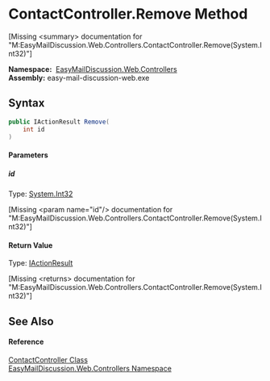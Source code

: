 ContactController.Remove Method
===============================

[Missing &lt;summary> documentation for "M:EasyMailDiscussion.Web.Controllers.ContactController.Remove(System.Int32)"]


  **Namespace:**  [EasyMailDiscussion.Web.Controllers][1]  
  **Assembly:** easy-mail-discussion-web.exe

Syntax
------

```csharp
public IActionResult Remove(
	int id
)
```

#### Parameters

##### *id*
Type: [System.Int32][2]  

[Missing &lt;param name="id"/> documentation for "M:EasyMailDiscussion.Web.Controllers.ContactController.Remove(System.Int32)"]


#### Return Value
Type: [IActionResult][3]  

[Missing &lt;returns> documentation for "M:EasyMailDiscussion.Web.Controllers.ContactController.Remove(System.Int32)"]


See Also
--------

#### Reference
[ContactController Class][4]  
[EasyMailDiscussion.Web.Controllers Namespace][1]  

[1]: ../README.md
[2]: https://docs.microsoft.com/dotnet/api/system.int32
[3]: https://docs.microsoft.com/dotnet/api/microsoft.aspnetcore.mvc.iactionresult
[4]: README.md